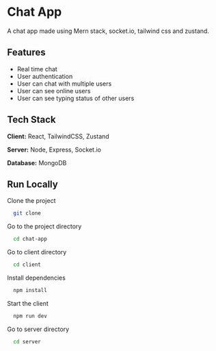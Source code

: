 <!-- Readme -->
<!-- Made a chat app using Mern + socket.io + taiwind css + zustand -->

# Chat App

A chat app made using Mern stack, socket.io, tailwind css and zustand.

## Features

- Real time chat
- User authentication
- User can chat with multiple users
- User can see online users
- User can see typing status of other users

## Tech Stack

**Client:** React, TailwindCSS, Zustand

**Server:** Node, Express, Socket.io

**Database:** MongoDB

## Run Locally

Clone the project

```bash
  git clone

```

Go to the project directory

```bash
  cd chat-app
```

Go to client directory

```bash
  cd client
```

Install dependencies

```bash
  npm install
```

Start the client

```bash
  npm run dev
```

Go to server directory

```bash
  cd server
```
